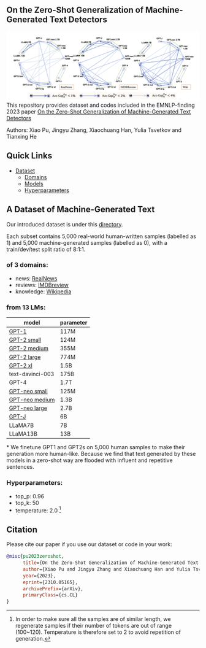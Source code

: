 ## On the Zero-Shot Generalization of Machine-Generated Text Detectors
![pic](pics/main_res.png)
This repository provides dataset and codes included in the EMNLP-finding 2023 paper [On the Zero-Shot Generalization of Machine-Generated Text Detectors](https://arxiv.org/abs/2310.05165)

Authors: Xiao Pu, Jingyu Zhang, Xiaochuang Han, Yulia Tsvetkov and Tianxing He

## Quick Links
- [Dataset](##)
    - [Domains](#of-3-domains)
    - [Models](#from-13-LMs)
    - [Hyperparameters](#hyperparameters)


## A Dataset of Machine-Generated Text
Our introduced dataset is under this [directory](https://github.com/SophiaPx/detectors-generalization/tree/main/generation_data).

Each subset contains 5,000 real-world human-written samples (labelled as 1) and 5,000 machine-generated samples (labelled as 0), with a train/dev/test split ratio of 8:1:1.

### of 3 domains:
- news: [RealNews](https://huggingface.co/datasets/c4/viewer/realnewslike)
- reviews: [IMDBreview](https://huggingface.co/datasets/imdb)
- knowledge: [Wikipedia](https://huggingface.co/datasets/wikipedia/viewer/20220301.en)

### from 13 LMs:
|model|parameter|
| -- | -- |
|[GPT-1](https://huggingface.co/openai-gpt)|117M|
|[GPT-2 small](https://huggingface.co/gpt2)|124M|
|[GPT-2 medium](https://huggingface.co/gpt2-medium)|355M|
|[GPT-2 large](https://huggingface.co/gpt2-large)|774M|
|[GPT-2 xl](https://huggingface.co/gpt2-xl)|1.5B|
|text-davinci-003|175B|
|GPT-4|1.7T|
|[GPT-neo small](https://huggingface.co/EleutherAI/gpt-neo-125m)|125M|
|[GPT-neo medium](https://huggingface.co/EleutherAI/gpt-neo-1.3B)|1.3B|
|[GPT-neo large](https://huggingface.co/EleutherAI/gpt-neo-2.7B)|2.7B|
|[GPT-J](https://huggingface.co/EleutherAI/gpt-j-6b)|6B|
|LLaMA7B|7B|
|LLaMA13B|13B|

\* We finetune GPT1 and GPT2s on 5,000 human samples to make their generation more human-like. Because we find that text generated by these models in a zero-shot way are flooded with influent and repetitive sentences.

### Hyperparameters:
- top_p: 0.96
- top_k: 50
- temperature: 2.0 [^1]
[^1]: In order to make sure all the samples are of similar length, we regenerate samples if their number of tokens are out of range (100~120). Temperature is therefore set to 2 to avoid repetition of generation.


## Citation
Please cite our paper if you use our dataset or code in your work:

```bibtex
@misc{pu2023zeroshot,
      title={On the Zero-Shot Generalization of Machine-Generated Text Detectors}, 
      author={Xiao Pu and Jingyu Zhang and Xiaochuang Han and Yulia Tsvetkov and Tianxing He},
      year={2023},
      eprint={2310.05165},
      archivePrefix={arXiv},
      primaryClass={cs.CL}
}
```


